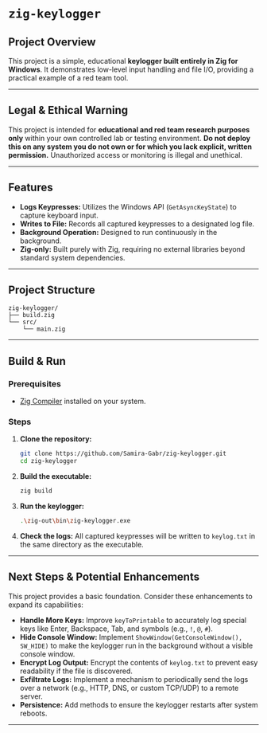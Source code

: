 # `zig-keylogger`

## Project Overview

This project is a simple, educational **keylogger built entirely in Zig for Windows**. It demonstrates low-level input handling and file I/O, providing a practical example of a red team tool.

-----

## Legal & Ethical Warning

This project is intended for **educational and red team research purposes only** within your own controlled lab or testing environment. **Do not deploy this on any system you do not own or for which you lack explicit, written permission.** Unauthorized access or monitoring is illegal and unethical.

-----

## Features

  * **Logs Keypresses:** Utilizes the Windows API (`GetAsyncKeyState`) to capture keyboard input.
  * **Writes to File:** Records all captured keypresses to a designated log file.
  * **Background Operation:** Designed to run continuously in the background.
  * **Zig-only:** Built purely with Zig, requiring no external libraries beyond standard system dependencies.

-----

## Project Structure

```
zig-keylogger/
├── build.zig
└── src/
    └── main.zig
```

-----

## Build & Run

### Prerequisites

  * [Zig Compiler](https://ziglang.org/download/) installed on your system.

### Steps

1.  **Clone the repository:**

    ```bash
    git clone https://github.com/Samira-Gabr/zig-keylogger.git
    cd zig-keylogger
    ```

2.  **Build the executable:**

    ```bash
    zig build
    ```

3.  **Run the keylogger:**

    ```bash
    .\zig-out\bin\zig-keylogger.exe
    ```

4.  **Check the logs:**
    All captured keypresses will be written to `keylog.txt` in the same directory as the executable.

-----

## Next Steps & Potential Enhancements

This project provides a basic foundation. Consider these enhancements to expand its capabilities:

  * **Handle More Keys:** Improve `keyToPrintable` to accurately log special keys like Enter, Backspace, Tab, and symbols (e.g., `!`, `@`, `#`).
  * **Hide Console Window:** Implement `ShowWindow(GetConsoleWindow(), SW_HIDE)` to make the keylogger run in the background without a visible console window.
  * **Encrypt Log Output:** Encrypt the contents of `keylog.txt` to prevent easy readability if the file is discovered.
  * **Exfiltrate Logs:** Implement a mechanism to periodically send the logs over a network (e.g., HTTP, DNS, or custom TCP/UDP) to a remote server.
  * **Persistence:** Add methods to ensure the keylogger restarts after system reboots.

-----
